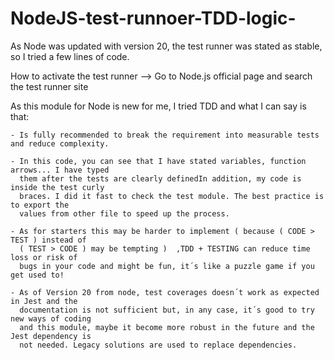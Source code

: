 # NodeJS-test-runnoer-TDD-logic-
As Node was updated with version 20, the test runner was stated as stable, so I tried a few lines of code. 

How to activate the test runner --> Go to Node.js official page and search the test runner site

As this module for Node is new for me, I tried TDD and what I can say is that:

    - Is fully recommended to break the requirement into measurable tests and reduce complexity.
    
    - In this code, you can see that I have stated variables, function arrows... I have typed
      them after the tests are clearly definedIn addition, my code is inside the test curly 
      braces. I did it fast to check the test module. The best practice is to export the
      values from other file to speed up the process.
    
    - As for starters this may be harder to implement ( because ( CODE > TEST ) instead of 
      ( TEST > CODE ) may be tempting )  ,TDD + TESTING can reduce time loss or risk of
      bugs in your code and might be fun, it´s like a puzzle game if you get used to!
      
    - As of Version 20 from node, test coverages doesn´t work as expected in Jest and the 
      documentation is not sufficient but, in any case, it´s good to try new ways of coding
      and this module, maybe it become more robust in the future and the Jest dependency is 
      not needed. Legacy solutions are used to replace dependencies.
